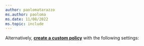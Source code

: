 ```yaml
---
author: paolomatarazzo
ms.author: paoloma
ms.date: 11/08/2022
ms.topic: include
---
```


Alternatively, <a href="https://go.microsoft.com/fwlink/?linkid=2109431#view/Microsoft_Intune_DeviceSettings/CreatePolicyFullScreenBlade/policyId/00000000-0000-0000-0000-000000000000/policyType/Windows10Custom/policyJourneyState~/0" target="_blank"><b>create a custom policy</b></a> with the following settings: